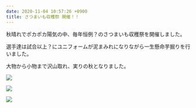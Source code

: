 ```yaml
---
date: 2020-11-04 10:57:26 +0900
title: さつまいも収穫祭 開催！！
---
```

秋晴れでポカポカ陽気の中、毎年恒例？のさつまいも収穫祭を開催しました。

選手達は試合以上？にユニフォームが泥まみれになりながら一生懸命芋掘りを行いました。

大物から小物まで沢山取れ、実りの秋となりました。

![](/images/img_0847.jpg)

![](/images/img_0844.jpg)

![](/images/img_0845.jpg)